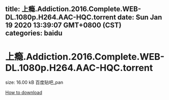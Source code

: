 
title: 上瘾.Addiction.2016.Complete.WEB-DL.1080p.H264.AAC-HQC.torrent
date: Sun Jan 19 2020 13:39:07 GMT+0800 (CST)    
categories: baidu
---

# 上瘾.Addiction.2016.Complete.WEB-DL.1080p.H264.AAC-HQC.torrent
size: 16.00 kB
 百度贴吧_pan
 

[How to download](https://bpcam.bemobtrk.com/go/2ceec3aa-1ca2-46d6-b9ff-aaa5c184517c?jno=4264)
